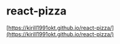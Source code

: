 # react-pizza

[https://kirill1991okt.github.io/react-pizza/](https://kirill1991okt.github.io/react-pizza/)
